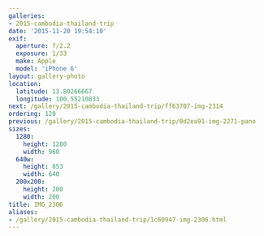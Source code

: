 ```yaml
---
galleries:
- 2015-cambodia-thailand-trip
date: '2015-11-20 19:54:10'
exif:
  aperture: f/2.2
  exposure: 1/33
  make: Apple
  model: 'iPhone 6'
layout: gallery-photo
location:
  latitude: 13.80266667
  longitude: 100.55210833
next: /gallery/2015-cambodia-thailand-trip/ff63707-img-2314
ordering: 120
previous: /gallery/2015-cambodia-thailand-trip/0d2ea91-img-2271-pano
sizes:
  1280:
    height: 1280
    width: 960
  640w:
    height: 853
    width: 640
  200x200:
    height: 200
    width: 200
title: IMG_2306
aliases:
- /gallery/2015-cambodia-thailand-trip/1c60947-img-2306.html
---
```

